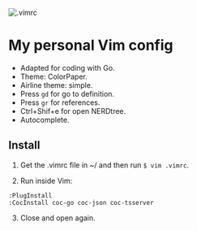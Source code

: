 ![.vimrc](https://i.imgur.com/VboV6Fb.png)

# My personal Vim config

- Adapted for coding with Go.
- Theme: ColorPaper.
- Airline theme: simple.
- Press `gd` for go to definition.
- Press `gr` for references.
- Ctrl+Shif+e for open NERDtree.
- Autocomplete.

## Install

1. Get the .vimrc file in ~/ and then run `$ vim .vimrc`.

2. Run inside Vim:

```
:PlugInstall
:CocInstall coc-go coc-json coc-tsserver
```

3. Close and open again.
